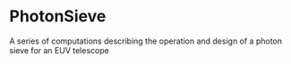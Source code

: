 # PhotonSieve
A series of computations describing the operation and design of a photon sieve for an EUV telescope
